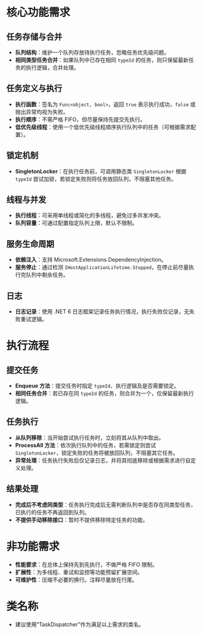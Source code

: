 ﻿# 核心功能需求
## 任务存储与合并
- **队列结构**：维护一个队列存放待执行任务，忽略任务优先级问题。  
- **相同类型任务合并**：如果队列中已存在相同 `typeId` 的任务，则只保留最新任务的执行逻辑，合并处理。

## 任务定义与执行
- **执行函数**：签名为 `Func<object, bool>`，返回 `true` 表示执行成功，`false` 或抛出异常均视为失败。  
- **执行顺序**：不需严格 FIFO，但尽量保持先提交先执行。  
- **低优先级线程**：使用一个低优先级线程顺序执行队列中的任务（可根据需求配置）。  

## 锁定机制
- **SingletonLocker**：在执行任务前，可调用静态类 `SingletonLocker` 根据 `typeId` 尝试加锁，若锁定失败则将任务放回队列，不阻塞其他任务。

## 线程与并发
- **执行线程**：可采用单线程或简化的多线程，避免过多并发冲突。  
- **队列容量**：可通过配置指定队列上限，默认不限制。

## 服务生命周期
- **依赖注入**：支持 Microsoft.Extensions.DependencyInjection。  
- **服务停止**：通过检测 `IHostApplicationLifetime.Stopped`，在停止前尽量执行完队列中剩余任务。

## 日志
- **日志记录**：使用 .NET 6 日志框架记录任务执行情况，执行失败仅记录，无失败重试逻辑。

# 执行流程
## 提交任务
- **Enqueue 方法**：提交任务时指定 `typeId`、执行逻辑及是否需要锁定。  
- **相同任务合并**：若已存在同 `typeId` 的任务，则合并为一个，仅保留最新执行逻辑。  

## 任务执行
- **从队列移除**：当开始尝试执行任务时，立刻将其从队列中取出。  
- **ProcessAll 方法**：依次执行队列中的任务，若需锁定则尝试 `SingletonLocker`，锁定失败的任务将被放回队列，不阻塞其它任务。  
- **异常处理**：任务执行失败后仅记录日志，并将其彻底移除或根据需求进行自定义处理。  

## 结果处理
- **完成后不考虑同类型**：任务执行完成后无需判断队列中是否存在同类型任务，已执行的任务不再返回到队列。  
- **不提供手动移除接口**：暂时不提供移除特定任务的功能。  

# 非功能需求
- **性能要求**：在总体上保持先到先执行，不做严格 FIFO 限制。  
- **扩展性**：为多线程、重试和监控等功能预留扩展空间。  
- **可维护性**：压缩不必要的换行。注释尽量放在行尾。  

# 类名称
- 建议使用“TaskDispatcher”作为满足以上需求的类名。